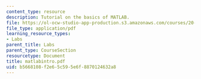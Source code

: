 ```yaml
---
content_type: resource
description: Tutorial on the basics of MATLAB.
file: https://ol-ocw-studio-app-production.s3.amazonaws.com/courses/20-309-biological-engineering-ii-instrumentation-and-measurement-fall-2006/b5668108f2e65c595e6f8870124632a8_matlabintro.pdf
file_type: application/pdf
learning_resource_types:
- Labs
parent_title: Labs
parent_type: CourseSection
resourcetype: Document
title: matlabintro.pdf
uid: b5668108-f2e6-5c59-5e6f-8870124632a8
---
```

